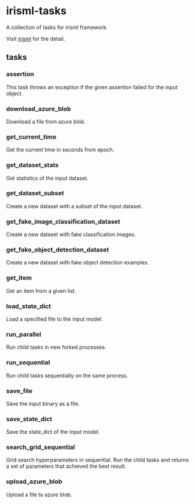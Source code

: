 # irisml-tasks

A collection of tasks for irisml framework.

Visit [irisml](https://github.com/microsoft/irisml) for the detail.

## tasks
### assertion
This task throws an exception if the given assertion failed for the input object.

### download_azure_blob
Download a file from azure blob.

### get_current_time
Get the current time in seconds from epoch.

### get_dataset_stats
Get statistics of the input dataset.

### get_dataset_subset
Create a new dataset with a subset of the input dataset.

### get_fake_image_classification_dataset
Create a new dataset with fake classification images.

### get_fake_object_detection_dataset
Create a new dataset with fake object detection examples.

### get_item
Get an item from a given list.

### load_state_dict
Load a specified file to the input model.

### run_parallel
Run child tasks in new forked processes.

### run_sequential
Run child tasks sequentially on the same process.

### save_file
Save the input binary as a file.

### save_state_dict
Save the state_dict of the input model.

### search_grid_sequential
Grid search hyperparameters in sequential. Run the child tasks and returns a set of parameters that achieved the best result.

### upload_azure_blob
Upload a file to azure blob.
